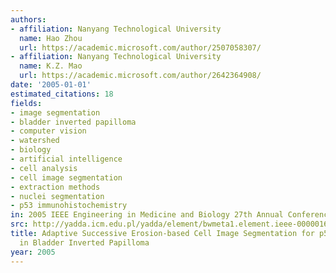 ```yaml
---
authors:
- affiliation: Nanyang Technological University
  name: Hao Zhou
  url: https://academic.microsoft.com/author/2507058307/
- affiliation: Nanyang Technological University
  name: K.Z. Mao
  url: https://academic.microsoft.com/author/2642364908/
date: '2005-01-01'
estimated_citations: 18
fields:
- image segmentation
- bladder inverted papilloma
- computer vision
- watershed
- biology
- artificial intelligence
- cell analysis
- cell image segmentation
- extraction methods
- nuclei segmentation
- p53 immunohistochemistry
in: 2005 IEEE Engineering in Medicine and Biology 27th Annual Conference
src: http://yadda.icm.edu.pl/yadda/element/bwmeta1.element.ieee-000001615984
title: Adaptive Successive Erosion-based Cell Image Segmentation for p53 Immunohistochemistry
  in Bladder Inverted Papilloma
year: 2005
---
```


